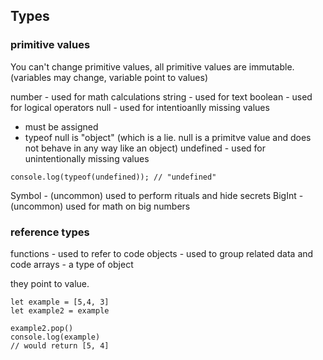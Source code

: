 ## Types


### primitive values

You can't change primitive values, all primitive values are immutable. (variables may change, variable point to values)

number - used for math calculations
string - used for text
boolean - used for logical operators
null - used for intentioanlly missing values
- must be assigned
- typeof null is "object" (which is a lie. null is a primitve value and does not behave in any way like an object)
undefined - used for unintentionally missing values
```
console.log(typeof(undefined)); // "undefined"
```

Symbol - (uncommon) used to perform rituals and hide secrets
BigInt - (uncommon) used for math on big numbers

### reference types 

functions - used to refer to code
objects - used to group related data and code
arrays - a type of object

they point to value.

```
let example = [5,4, 3]
let example2 = example

example2.pop()
console.log(example)
// would return [5, 4]
```